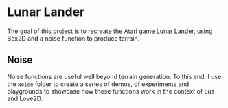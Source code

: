 # Lunar Lander

The goal of this project is to recreate the [Atari game Lunar Lander](https://en.wikipedia.org/wiki/Lunar_Lander), using Box2D and a noise function to produce terrain.

## Noise

Noise functions are useful well beyond terrain generation. To this end, I use the `Noise` folder to create a series of demos, of experiments and playgrounds to showcase how these functions work in the context of Lua and Love2D.
